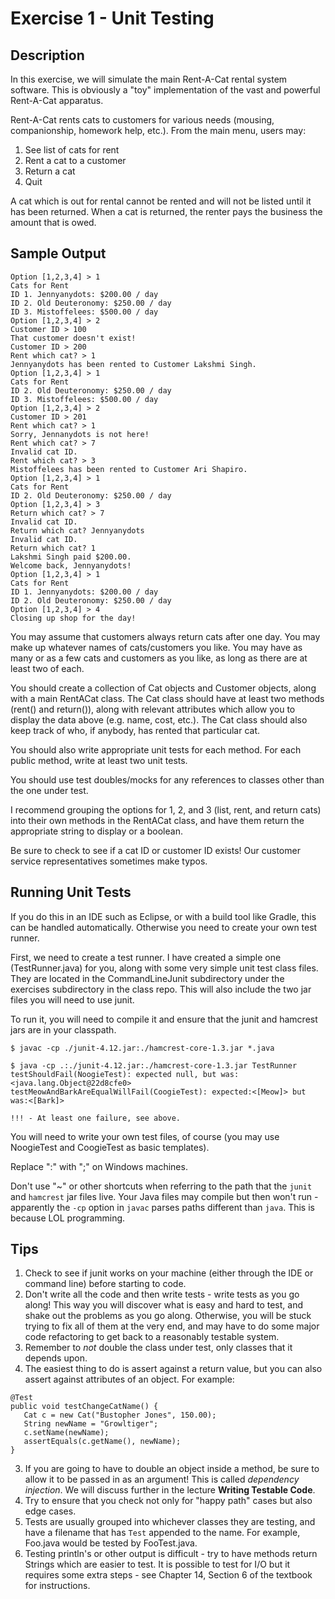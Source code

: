 # Exercise 1 - Unit Testing

## Description

In this exercise, we will simulate the main Rent-A-Cat rental system software.  This is obviously a "toy" implementation of the vast and powerful Rent-A-Cat apparatus.

Rent-A-Cat rents cats to customers for various needs (mousing, companionship, homework help, etc.).  From the main menu, users may:

1. See list of cats for rent
2. Rent a cat to a customer
3. Return a cat
4. Quit

A cat which is out for rental cannot be rented and will not be listed until it has been returned.  When a cat is returned, the renter pays the business the amount that is owed.  

## Sample Output

```
Option [1,2,3,4] > 1
Cats for Rent
ID 1. Jennyanydots: $200.00 / day
ID 2. Old Deuteronomy: $250.00 / day
ID 3. Mistoffelees: $500.00 / day
Option [1,2,3,4] > 2
Customer ID > 100
That customer doesn't exist!
Customer ID > 200
Rent which cat? > 1
Jennyanydots has been rented to Customer Lakshmi Singh.
Option [1,2,3,4] > 1
Cats for Rent
ID 2. Old Deuteronomy: $250.00 / day
ID 3. Mistoffelees: $500.00 / day
Option [1,2,3,4] > 2
Customer ID > 201
Rent which cat? > 1
Sorry, Jennanydots is not here!
Rent which cat? > 7
Invalid cat ID.
Rent which cat? > 3
Mistoffelees has been rented to Customer Ari Shapiro.
Option [1,2,3,4] > 1
Cats for Rent
ID 2. Old Deuteronomy: $250.00 / day
Option [1,2,3,4] > 3
Return which cat? > 7
Invalid cat ID.  
Return which cat? Jennyanydots
Invalid cat ID.
Return which cat? 1
Lakshmi Singh paid $200.00.
Welcome back, Jennyanydots!
Option [1,2,3,4] > 1
Cats for Rent
ID 1. Jennyanydots: $200.00 / day
ID 2. Old Deuteronomy: $250.00 / day
Option [1,2,3,4] > 4
Closing up shop for the day!
```


You may assume that customers always return cats after one day.  You may make up whatever names of cats/customers you like.  You may have as many or as a few cats and customers as you like, as long as there are at least two of each.

You should create a collection of Cat objects and Customer objects, along with a main RentACat class.  The Cat class should have at least two methods (rent() and return()), along with relevant attributes which allow you to display the data above (e.g. name, cost, etc.).  The Cat class should also keep track of who, if anybody, has rented that particular cat.

You should also write appropriate unit tests for each method.  For each public method, write at least two unit tests.

You should use test doubles/mocks for any references to classes other than the one under test.

I recommend grouping the options for 1, 2, and 3 (list, rent, and return cats) into their own methods in the RentACat class, and have them return the appropriate string to display or a boolean.

Be sure to check to see if a cat ID or customer ID exists!  Our customer service representatives sometimes make typos.

## Running Unit Tests

If you do this in an IDE such as Eclipse, or with a build tool like Gradle, this can be handled automatically.  Otherwise you need to create your own test runner.

First, we need to create a test runner.  I have created a simple one (TestRunner.java) for you, along with some very simple unit test class files.  They are located in the CommandLineJunit subdirectory under the exercises subdirectory in the class repo.  This will also include the two jar files you will need to use junit.

To run it, you will need to compile it and ensure that the junit and hamcrest jars are in your classpath.

```
$ javac -cp ./junit-4.12.jar:./hamcrest-core-1.3.jar *.java

$ java -cp .:./junit-4.12.jar:./hamcrest-core-1.3.jar TestRunner
testShouldFail(NoogieTest): expected null, but was:<java.lang.Object@22d8cfe0>
testMeowAndBarkAreEqualWillFail(CoogieTest): expected:<[Meow]> but was:<[Bark]>

!!! - At least one failure, see above.
```

You will need to write your own test files, of course (you may use NoogieTest and CoogieTest as basic templates).

Replace ":" with ";" on Windows machines.

Don't use "~" or other shortcuts when referring to the path that the `junit` and `hamcrest` jar files live.  Your Java files may compile but then won't run - apparently the `-cp` option in `javac` parses paths different than `java`.  This is because LOL programming.

## Tips

1. Check to see if junit works on your machine (either through the IDE or command line) before starting to code.
1. Don't write all the code and then write tests - write tests as you go along!  This way you will discover what is easy and hard to test, and shake out the problems as you go along.  Otherwise, you will be stuck trying to fix all of them at the very end, and may have to do some major code refactoring to get back to a reasonably testable system.
1. Remember to _not_ double the class under test, only classes that it depends upon.
2. The easiest thing to do is assert against a return value, but you can also assert against attributes of an object.  For example:
```
@Test
public void testChangeCatName() {
   Cat c = new Cat("Bustopher Jones", 150.00);
   String newName = "Growltiger";
   c.setName(newName);
   assertEquals(c.getName(), newName);
}
```
3. If you are going to have to double an object inside a method, be sure to allow it to be passed in as an argument!  This is called _dependency injection_.  We will discuss further in the lecture __Writing Testable Code__.
4. Try to ensure that you check not only for "happy path" cases but also edge cases.
5. Tests are usually grouped into whichever classes they are testing, and have a filename that has `Test` appended to the name.  For example, Foo.java would be tested by FooTest.java.
6. Testing println's or other output is difficult - try to have methods return Strings which are easier to test.  It is possible to test for I/O but it requires some extra steps - see Chapter 14, Section 6 of the textbook for instructions.

